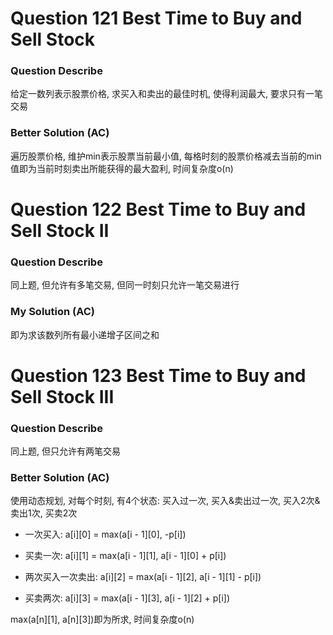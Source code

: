 # Question 121  Best Time to Buy and Sell Stock

### Question Describe

给定一数列表示股票价格, 求买入和卖出的最佳时机, 使得利润最大, 要求只有一笔交易

### Better Solution (AC)

遍历股票价格, 维护min表示股票当前最小值, 每格时刻的股票价格减去当前的min值即为当前时刻卖出所能获得的最大盈利, 时间复杂度o(n)

# Question 122  Best Time to Buy and Sell Stock II

### Question Describe

同上题, 但允许有多笔交易, 但同一时刻只允许一笔交易进行

### My Solution (AC)

即为求该数列所有最小递增子区间之和

# Question 123  Best Time to Buy and Sell Stock III

### Question Describe

同上题, 但只允许有两笔交易

### Better Solution (AC)

使用动态规划, 对每个时刻, 有4个状态: 买入过一次, 买入&卖出过一次, 买入2次&卖出1次, 买卖2次

- 一次买入: a[i][0] = max(a[i - 1][0], -p[i])

- 买卖一次: a[i][1] = max(a[i - 1][1], a[i - 1][0] + p[i])

- 两次买入一次卖出: a[i][2] = max(a[i - 1][2], a[i - 1][1] - p[i])

- 买卖两次: a[i][3] = max(a[i - 1][3], a[i - 1][2] + p[i])

max(a[n][1], a[n][3])即为所求, 时间复杂度o(n)
